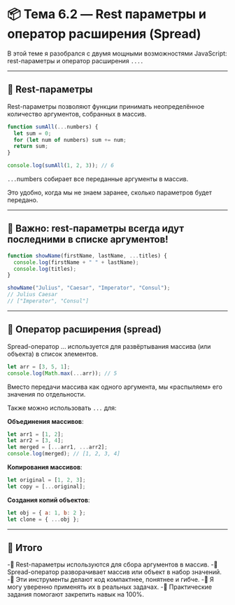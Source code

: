 # 📦 Тема 6.2 — Rest параметры и оператор расширения (Spread)

В этой теме я разобрался с двумя мощными возможностями JavaScript: rest-параметры и оператор расширения `....`

---

## 🧩 Rest-параметры

Rest-параметры позволяют функции принимать неопределённое количество аргументов, собранных в массив.

```javascript
function sumAll(...numbers) {
  let sum = 0;
  for (let num of numbers) sum += num;
  return sum;
}

console.log(sumAll(1, 2, 3)); // 6
```

`...`numbers собирает все переданные аргументы в массив.

Это удобно, когда мы не знаем заранее, сколько параметров будет передано.

---

## 📌 Важно: rest-параметры всегда идут последними в списке аргументов!

```javascript
function showName(firstName, lastName, ...titles) {
  console.log(firstName + " " + lastName);
  console.log(titles);
}

showName("Julius", "Caesar", "Imperator", "Consul");
// Julius Caesar
// ["Imperator", "Consul"]
```

---

## 🚀 Оператор расширения (spread)

Spread-оператор ... используется для развёртывания массива (или объекта) в список элементов.

```javascript
let arr = [3, 5, 1];
console.log(Math.max(...arr)); // 5
```

Вместо передачи массива как одного аргумента, мы «распыляем» его значения по отдельности.

Также можно использовать `...` для:

**Объединения массивов**:

```javascript
let arr1 = [1, 2];
let arr2 = [3, 4];
let merged = [...arr1, ...arr2];
console.log(merged); // [1, 2, 3, 4]
```

**Копирования массивов**:

```javascript
let original = [1, 2, 3];
let copy = [...original];
```

**Создания копий объектов**:

```javascript
let obj = { a: 1, b: 2 };
let clone = { ...obj };
```

---

## 🏁 Итого

-🔹 Rest-параметры используются для сбора аргументов в массив.
-🔹 Spread-оператор разворачивает массив или объект в набор значений.
-🔹 Эти инструменты делают код компактнее, понятнее и гибче.
-🔹 Я могу уверенно применять их в реальных задачах.
-🔹 Практические задания помогают закрепить навык на 100%.
